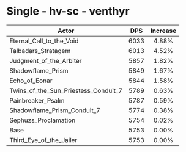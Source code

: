 # Single - hv-sc - venthyr
| Actor | DPS | Increase |
|---|:---:|:---:|
|Eternal_Call_to_the_Void|6033|4.88%|
|Talbadars_Stratagem|6013|4.52%|
|Judgment_of_the_Arbiter|5857|1.82%|
|Shadowflame_Prism|5849|1.67%|
|Echo_of_Eonar|5844|1.58%|
|Twins_of_the_Sun_Priestess_Conduit_7|5789|0.63%|
|Painbreaker_Psalm|5787|0.59%|
|Shadowflame_Prism_Conduit_7|5774|0.38%|
|Sephuzs_Proclamation|5754|0.02%|
|Base|5753|0.00%|
|Third_Eye_of_the_Jailer|5753|0.00%|
